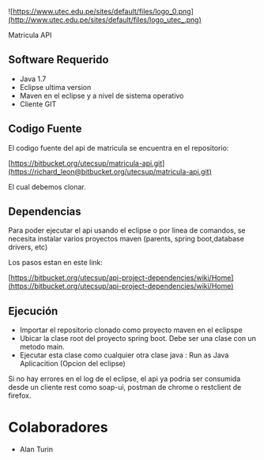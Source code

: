 ![https://www.utec.edu.pe/sites/default/files/logo_0.png](http://www.utec.edu.pe/sites/default/files/logo_utec_.png)

Matricula API

## Software Requerido

- Java 1.7
- Eclipse ultima version
- Maven en el eclipse y a nivel de sistema operativo
- Cliente GIT

## Codigo Fuente

El codigo fuente del api de matricula se encuentra en el repositorio:

[https://bitbucket.org/utecsup/matricula-api.git](https://richard_leon@bitbucket.org/utecsup/matricula-api.git)

El cual debemos clonar.

## Dependencias

Para poder ejecutar el api usando el eclipse o por linea de comandos, se necesita instalar varios proyectos maven  (parents, spring boot,database drivers, etc)

Los pasos estan en este link:

[https://bitbucket.org/utecsup/api-project-dependencies/wiki/Home](https://bitbucket.org/utecsup/api-project-dependencies/wiki/Home)


## Ejecución

- Importar el repositorio clonado como proyecto maven en el eclipspe
- Ubicar la clase root del proyecto spring boot. Debe ser una clase con un metodo main.
- Ejecutar esta clase como cualquier otra clase java : Run as Java Aplicacition (Opcion del eclipse)

Si no hay errores en el log de el eclipse, el api ya podria ser consumida desde un cliente rest como soap-ui, postman de chrome o restclient de firefox.

# Colaboradores
*  Alan Turin
